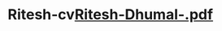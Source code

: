 # Ritesh-cv[Ritesh-Dhumal-.pdf](https://github.com/riteshdhumal/Ritesh-cv/files/9638118/Resume-Ritesh-Dhumal-.pdf)
